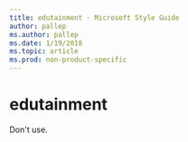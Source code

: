 ```yaml
---
title: edutainment - Microsoft Style Guide
author: pallep
ms.author: pallep
ms.date: 1/19/2018
ms.topic: article
ms.prod: non-product-specific
---
```


# edutainment

Don't use. 
